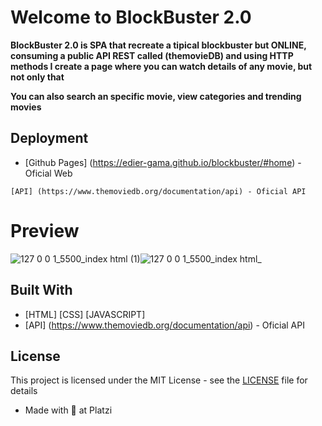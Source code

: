 # Welcome to BlockBuster 2.0

**BlockBuster 2.0 is SPA that recreate a tipical blockbuster but ONLINE, consuming a public API REST called (themovieDB) and using HTTP methods I create a page where you can watch details of any movie, but not only that**

**You can also search an specific movie, view categories and trending movies**

## Deployment

* [Github Pages] (https://edier-gama.github.io/blockbuster/#home) - Oficial Web

```
[API] (https://www.themoviedb.org/documentation/api) - Oficial API
```

# Preview

![127 0 0 1_5500_index html (1)](https://user-images.githubusercontent.com/96151177/190837567-acb414d8-bc6f-491d-9d1c-734b7cf8f8cc.jpg)![127 0 0 1_5500_index html_](https://user-images.githubusercontent.com/96151177/190837589-6f0bc61b-7799-4724-afac-109b573b2dca.jpg)


## Built With

* [HTML] [CSS] [JAVASCRIPT] 
* [API] (https://www.themoviedb.org/documentation/api) - Oficial API

## License

This project is licensed under the MIT License - see the [LICENSE](LICENSE) file for details

* Made with 💚 at Platzi
